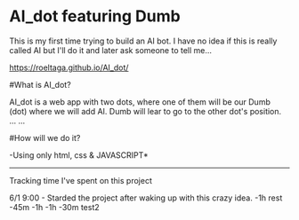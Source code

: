 # AI_dot featuring Dumb

This is my first time trying to build an AI bot. 
I have no idea if this is really called AI but I'll do it and later ask someone to tell me...

https://roeltaga.github.io/AI_dot/

#What is AI_dot?

AI_dot is a web app with two dots, where one of them will be our Dumb (dot) where we will add AI.
Dumb will lear to go to the other dot's position.
...
...

#How will we do it?

-Using only html, css & JAVASCRIPT*


________________________________________
Tracking time I've spent on this project

6/1 9:00 - Starded the project after waking up with this crazy idea.
    -1h rest
    -45m
    -1h
    -1h
    -30m
    test2